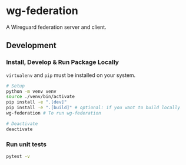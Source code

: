 # wg-federation

A Wireguard federation server and client.

## Development

### Install, Develop & Run Package Locally

`virtualenv` and `pip` must be installed on your system.

```bash
# Setup
python -m venv venv
source ./venv/bin/activate
pip install -e ".[dev]"
pip install -e ".[build]" # optional: if you want to build locally
wg-federation # To run wg-federation

# Deactivate
deactivate
```

### Run unit tests

```bash
pytest -v
```
